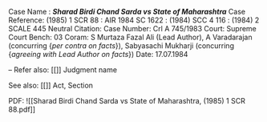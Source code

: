 Case Name : ***Sharad Birdi Chand Sarda vs State of Maharashtra***
Case Reference: (1985) 1 SCR 88 : AIR 1984 SC 1622 : (1984) SCC 4 116 : (1984) 2 SCALE 445
Neutral Citation:
Case Number: Crl A 745/1983
Court: Supreme Court
Bench: 03
Coram: S Murtaza Fazal Ali (Lead Author), A Varadarajan (concurring {*per contra on facts*}), Sabyasachi Mukharji (concurring {*agreeing with Lead Author on facts*})
Date: 17.07.1984

–
Refer also:
[[]]
Judgment name

See also:
[[]] 
Act, Section

PDF:
![[Sharad Birdi Chand Sarda vs State of Maharashtra, (1985) 1 SCR 88.pdf]]